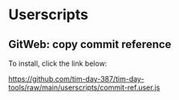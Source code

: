 # Userscripts

## GitWeb: copy commit reference

To install, click the link below:

<https://github.com/tim-day-387/tim-day-tools/raw/main/userscripts/commit-ref.user.js>
